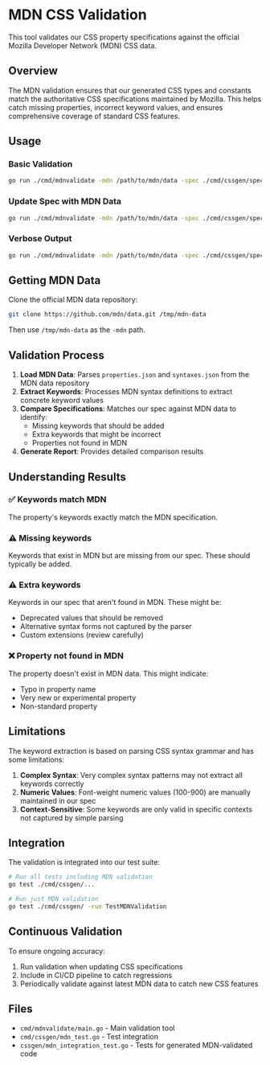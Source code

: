 # MDN CSS Validation

This tool validates our CSS property specifications against the official Mozilla Developer Network (MDN) CSS data.

## Overview

The MDN validation ensures that our generated CSS types and constants match the authoritative CSS specifications maintained by Mozilla. This helps catch missing properties, incorrect keyword values, and ensures comprehensive coverage of standard CSS features.

## Usage

### Basic Validation

```bash
go run ./cmd/mdnvalidate -mdn /path/to/mdn/data -spec ./cmd/cssgen/spec/spec.json
```

### Update Spec with MDN Data

```bash
go run ./cmd/mdnvalidate -mdn /path/to/mdn/data -spec ./cmd/cssgen/spec/spec.json -update -out ./cmd/cssgen/spec/spec_updated.json
```

### Verbose Output

```bash
go run ./cmd/mdnvalidate -mdn /path/to/mdn/data -spec ./cmd/cssgen/spec/spec.json -v
```

## Getting MDN Data

Clone the official MDN data repository:

```bash
git clone https://github.com/mdn/data.git /tmp/mdn-data
```

Then use `/tmp/mdn-data` as the `-mdn` path.

## Validation Process

1. **Load MDN Data**: Parses `properties.json` and `syntaxes.json` from the MDN data repository
2. **Extract Keywords**: Processes MDN syntax definitions to extract concrete keyword values
3. **Compare Specifications**: Matches our spec against MDN data to identify:
   - Missing keywords that should be added
   - Extra keywords that might be incorrect
   - Properties not found in MDN
4. **Generate Report**: Provides detailed comparison results

## Understanding Results

### ✅ Keywords match MDN
The property's keywords exactly match the MDN specification.

### ⚠️ Missing keywords
Keywords that exist in MDN but are missing from our spec. These should typically be added.

### ⚠️ Extra keywords  
Keywords in our spec that aren't found in MDN. These might be:
- Deprecated values that should be removed
- Alternative syntax forms not captured by the parser
- Custom extensions (review carefully)

### ❌ Property not found in MDN
The property doesn't exist in MDN data. This might indicate:
- Typo in property name
- Very new or experimental property
- Non-standard property

## Limitations

The keyword extraction is based on parsing CSS syntax grammar and has some limitations:

1. **Complex Syntax**: Very complex syntax patterns may not extract all keywords correctly
2. **Numeric Values**: Font-weight numeric values (100-900) are manually maintained in our spec
3. **Context-Sensitive**: Some keywords are only valid in specific contexts not captured by simple parsing

## Integration

The validation is integrated into our test suite:

```bash
# Run all tests including MDN validation
go test ./cmd/cssgen/...

# Run just MDN validation
go test ./cmd/cssgen/ -run TestMDNValidation
```

## Continuous Validation

To ensure ongoing accuracy:

1. Run validation when updating CSS specifications
2. Include in CI/CD pipeline to catch regressions
3. Periodically validate against latest MDN data to catch new CSS features

## Files

- `cmd/mdnvalidate/main.go` - Main validation tool
- `cmd/cssgen/mdn_test.go` - Test integration
- `cssgen/mdn_integration_test.go` - Tests for generated MDN-validated code